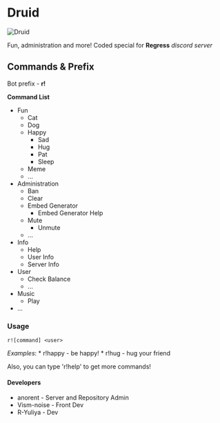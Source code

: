 # Druid
![Druid](https://cdn.discordapp.com/attachments/542059731842498571/542846633193504780/druid_head.png)

Fun, administration and more!
Coded special for **Regress** _discord server_

## Commands & Prefix
  Bot prefix - **r!**

**Command List**
* Fun
  * Cat
  * Dog
  * Happy
    * Sad
    * Hug
    * Pat
    * Sleep
  * Meme
  * ...
* Administration
  * Ban
  * Clear
  * Embed Generator
    * Embed Generator Help
  * Mute
    * Unmute
  * ...
* Info
  * Help
  * User Info
  * Server Info
* User
  * Check Balance
  * ...
* Music
  * Play
* ...

### Usage
```r![command] <user>```

_Examples_:
	* r!happy - be happy!
	* r!hug <user> - hug your friend

Also, you can type 'r!help' to get more commands!

#### Developers
* anorent - Server and Repository Admin
* Vism-noise - Front Dev
* R-Yuliya - Dev


